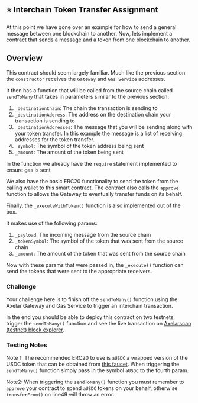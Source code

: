 ## ⭐️ Interchain Token Transfer Assignment

At this point we have gone over an example for how to send a general message between one blockchain to another. Now, lets implement a contract that sends a message and a token from one blockchain to another.

## Overview

This contract should seem largely familiar. Much like the previous section the `constructor` receives the `Gateway` and `Gas Service` addresses.

It then has a function that will be called from the source chain called `sendToMany` that takes in parameters similar to the previous section.

1. `_destinationChain`: The chain the transaction is sending to
2. `_destinationAddress`: The address on the destination chain your transaction is sending to
3. `_destinationAddresses`: The message that you will be sending along with your token transfer. In this example the message is a list of receiving addresses for the token transfer.
4. `_symbol`: The symbol of the token address being sent
5. `_amount`: The amount of the token being sent

In the function we already have the `require` statement implemented to ensure gas is sent

We also have the basic ERC20 functionality to send the token from the calling wallet to this smart contract. The contract also calls the `approve` function to allows the Gateway to eventually transfer funds on its behalf.

Finally, the `_executeWithToken()` function is also implemented out of the box.

It makes use of the following params:

1. `_payload`: The incoming message from the source chain
2. `_tokenSymbol`: The symbol of the token that was sent from the source chain
3. `_amount`: The amount of the token that was sent from the source chain

Now with these params that were passed in, the `_execute()` function can send the tokens that were sent to the appropriate receivers.

### Challenge

Your challenge here is to finish off the `sendToMany()` function using the Axelar Gateway and Gas Service to trigger an interchain transaction.

In the end you should be able to deploy this contract on two testnets, trigger the `sendToMany()` function and see the live transaction on <a href="https://testnet.axelarscan.io" target="_blank">Axelarscan (testnet) block explorer</a>.

### Testing Notes

Note 1: The recommended ERC20 to use is `aUSDC` a wrapped version of the USDC token that can be obtained from <a href= "https://discord.com/channels/770814806105128977/1002423218772136056" target="_blank">this faucet</a>. When triggering the `sendToMany()` function simply pass in the symbol `aUSDC` to the fourth param.

Note2: When triggering the `sendToMany()` function you must remember to `approve` your contract to spend `aUSDC` tokens on your behalf, otherwise `transferFrom()` on line49 will throw an error.

